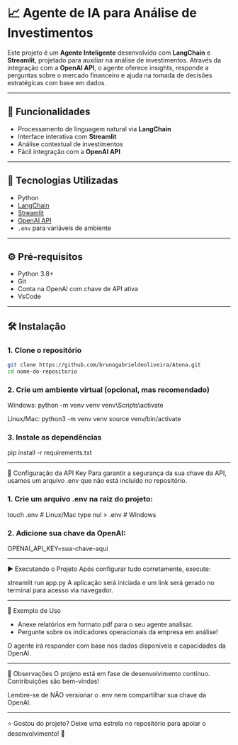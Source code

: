# 📈 Agente de IA para Análise de Investimentos

Este projeto é um **Agente Inteligente** desenvolvido com **LangChain** e **Streamlit**, projetado para auxiliar na análise de investimentos. Através da integração com a **OpenAI API**, o agente oferece insights, responde a perguntas sobre o mercado financeiro e ajuda na tomada de decisões estratégicas com base em dados.

---

## 🚀 Funcionalidades

- Processamento de linguagem natural via **LangChain**
- Interface interativa com **Streamlit**
- Análise contextual de investimentos
- Fácil integração com a **OpenAI API**

---

## 🧠 Tecnologias Utilizadas

- Python
- [LangChain](https://www.langchain.com/)
- [Streamlit](https://streamlit.io/)
- [OpenAI API](https://platform.openai.com/)
- `.env` para variáveis de ambiente

---

## ⚙️ Pré-requisitos

- Python 3.8+
- Git
- Conta na OpenAI com chave de API ativa
- VsCode
---

## 🛠️ Instalação

### 1. Clone o repositório

```bash
git clone https://github.com/brunogabrieldeoliveira/Atena.git
cd nome-do-repositorio
```

### 2. Crie um ambiente virtual (opcional, mas recomendado)
   
Windows:
python -m venv venv
venv\Scripts\activate

Linux/Mac:
python3 -m venv venv
source venv/bin/activate

### 3. Instale as dependências

pip install -r requirements.txt

---

🔐 Configuração da API Key
Para garantir a segurança da sua chave da API, usamos um arquivo .env que não está incluído no repositório.

### 1. Crie um arquivo .env na raiz do projeto:

touch .env  # Linux/Mac
type nul > .env  # Windows

### 2. Adicione sua chave da OpenAI:

OPENAI_API_KEY=sua-chave-aqui

---

▶️ Executando o Projeto
Após configurar tudo corretamente, execute:

streamlit run app.py
A aplicação será iniciada e um link será gerado no terminal para acesso via navegador.

---

🧪 Exemplo de Uso

* Anexe relatórios em formato pdf para o seu agente analisar.
* Pergunte sobre os indicadores operacionais da empresa em análise!

O agente irá responder com base nos dados disponíveis e capacidades da OpenAI.

---

📌 Observações
O projeto está em fase de desenvolvimento contínuo. Contribuições são bem-vindas!

Lembre-se de NÃO versionar o .env nem compartilhar sua chave da OpenAI.

---

⭐ Gostou do projeto?
Deixe uma estrela no repositório para apoiar o desenvolvimento! 🌟
